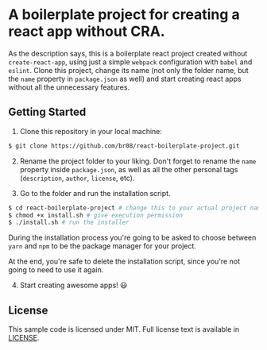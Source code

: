 # A boilerplate project for creating a react app without CRA.

  As the description says, this is a boilerplate react project created without `create-react-app`, using just a simple `webpack` configuration with `babel` and `eslint`. Clone this project, change its name (not only the folder name, but the `name` property in `package.json` as well) and start creating react apps without all the unnecessary features.

## Getting Started

1. Clone this repository in your local machine:
  ```sh
  $ git clone https://github.com/br08/react-boilerplate-project.git
  ```

2. Rename the project folder to your liking. Don't forget to rename the `name` property inside `package.json`, as well as all the other personal tags (`description`, `author`, `license`, etc).

3. Go to the folder and run the installation script.
  
  ```sh
  $ cd react-boilerplate-project # change this to your actual project name
  $ chmod +x install.sh # give execution permission
  $ ./install.sh # run the installer
  ```
  During the installation process you're going to be asked to choose between `yarn` and `npm` to be the package manager for your project.

  At the end, you're safe to delete the installation script, since you're not going to need to use it again.

4. Start creating awesome apps! :smiley:

## License

  This sample code is licensed under MIT. Full license text is available in [LICENSE](https://github.com/git/git-scm.com/blob/main/MIT-LICENSE.txt).